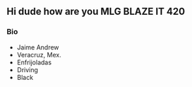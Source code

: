 ## Hi dude how are you MLG BLAZE IT 420

### Bio
- Jaime Andrew
- Veracruz, Mex.
- Enfrijoladas
- Driving
- Black
